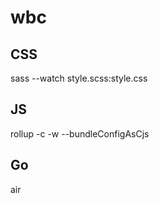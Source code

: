 # wbc

## CSS

sass --watch style.scss:style.css

## JS

rollup -c -w --bundleConfigAsCjs

## Go

air
